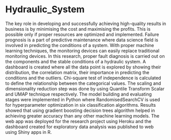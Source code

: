 # Hydraulic_System
The key role in developing and successfully achieving high-quality results in business is by minimising the cost and maximising the profits. This is possible only if proper resources are optimized and implemented. Failure prognosis is a part of predictive maintenance where data science field is involved in predicting the conditions of a system. With proper machine learning techniques, the monitoring devices can easily replace traditional monitoring devices. In this research, proper fault diagnosis is carried out on the components and the stable conditions of a hydraulic system. A dashboard is created where all the data point is explored by showing their distribution, the correlation matrix, their importance in predicting the conditions and the outliers.  Chi-square test of independence is calculated to define the relationship between the categorical values. The scaling and dimensionality reduction step was done by using Quantile Transform Scalar and UMAP technique respectively. The model building and evaluating stages were implemented in Python where RandomisedSearchCV is used for hyperparameter optimization in six classification algorithms. Results showed that using gradient boosting decision trees algorithm helped in achieving greater accuracy than any other machine learning models. The web app was deployed for the research project using Heroku and the dashboard created for exploratory data analysis was published to web using Shiny apps in R.
